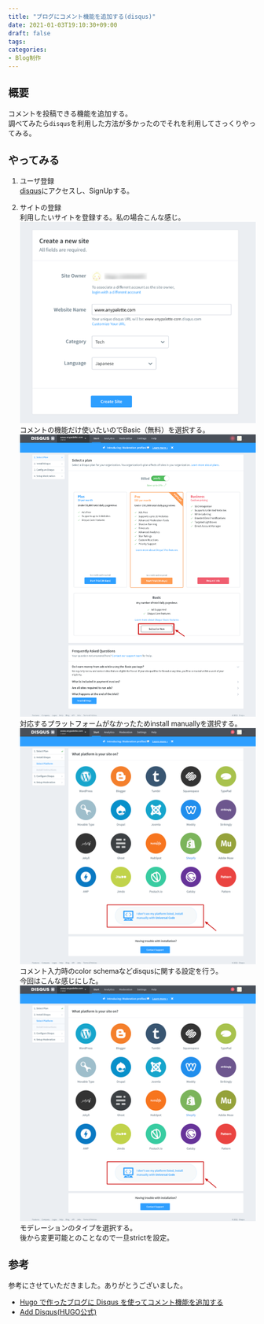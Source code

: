 ```yaml
---
title: "ブログにコメント機能を追加する(disqus)"
date: 2021-01-03T19:10:30+09:00
draft: false
tags:
categories:
- Blog制作
---
```


## 概要

コメントを投稿できる機能を追加する。  
調べてみたら`disqus`を利用した方法が多かったのでそれを利用してさっくりやってみる。

## やってみる

1. ユーザ登録  
[disqus](https://disqus.com)にアクセスし、SignUpする。

2. サイトの登録  
利用したいサイトを登録する。私の場合こんな感じ。
![disqus_1](/images/posts/20210103/disqus_01.png)  
コメントの機能だけ使いたいのでBasic（無料）を選択する。  
![disqus_2](/images/posts/20210103/disqus_02.png)
対応するプラットフォームがなかったためinstall manuallyを選択する。   
![disqus_3](/images/posts/20210103/disqus_03.png)
コメント入力時のcolor schemaなどdisqusに関する設定を行う。     
今回はこんな感じにした。  
![disqus_3](/images/posts/20210103/disqus_03.png)
モデレーションのタイプを選択する。   
後から変更可能とのことなので一旦strictを設定。




## 参考

参考にさせていただきました。ありがとうございました。

* [Hugo で作ったブログに Disqus を使ってコメント機能を追加する](https://michimani.net/post/blog-install-disqus-to-hugo/)
* [Add Disqus(HUGO公式)](https://gohugo.io/content-management/comments/)